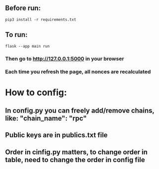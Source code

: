 ## Before run:
`pip3 install -r requirements.txt`

## To run:
`flask --app main run`
### Then go to http://127.0.0.1:5000 in your browser

### Each time you refresh the page, all nonces are recalculated

# How to config:
## In config.py you can freely add/remove chains, like: "chain_name": "rpc"
## Public keys are in publics.txt file
## Order in cinfig.py matters, to change order in table, need to change the order in config file